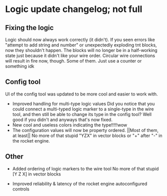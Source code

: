 # Logic update changelog; not full

## Fixing the logic
Logic should now always work correctly (it didn't).
If you seen errors like "attempt to add string and number" or unexpectedly exploding tnt blocks, now they shouldn't happen.
The blocks will no longer be in a half-working state just because it didn't like your wire order.
Circular wire connections will result in fire now, though. Some of them. Just use a counter or something idk


## Config tool
UI of the config tool was updated to be more cool and easier to work with.

- Improved handling for multi-type logic values
Did you notice that you could connect a multi-typed logic marker to a single-type in the wire tool, and then still be able to change its type in the config tool? Well good if you didn't and anyways that's now fixed.
- New cool and useless colors indicating the type!!!!!wow
- The configuration values will now be property ordered. ||Most of them, at least||
No more of that stupid "YZX" in vector blocks or "+" after "-" in the rocket engine.


## Other
- Added ordering of logic markers to the wire tool
No more of that stupid [Y Z X] in vector blocks

- Improved reliability & latency of the rocket engine autoconfigured controls
